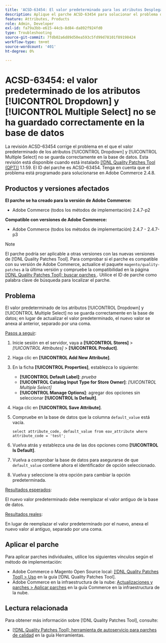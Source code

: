 ```yaml
---
title: 'ACSD-63454: El valor predeterminado para los atributos Desplegable y Selección múltiple no se guarda correctamente en la base de datos'
description: Aplique el parche ACSD-63454 para solucionar el problema de Adobe Commerce en el que el valor predeterminado de los atributos Desplegable y Selección múltiple no se guarda correctamente en la base de datos.
feature: Attributes, Products
role: Admin, Developer
exl-id: fa79a3bb-e615-44cb-8d84-da892f924fd0
type: Troubleshooting
source-git-commit: 7fdb02a6d89d50ea593c5fd99d78101f89198424
workflow-type: tm+mt
source-wordcount: '401'
ht-degree: 0%

---
```


# ACSD-63454: el valor predeterminado de los atributos [!UICONTROL Dropdown] y [!UICONTROL Multiple Select] no se ha guardado correctamente en la base de datos

La revisión ACSD-63454 corrige el problema en el que el valor predeterminado de los atributos [!UICONTROL Dropdown] y [!UICONTROL Multiple Select] no se guarda correctamente en la base de datos. Esta revisión está disponible cuando está instalado [[!DNL Quality Patches Tool (QPT)]](/help/tools/quality-patches-tool/quality-patches-tool-to-self-serve-quality-patches.md) 1.1.59. El ID del parche es ACSD-63454. Tenga en cuenta que el problema está programado para solucionarse en Adobe Commerce 2.4.8.

## Productos y versiones afectados

**El parche se ha creado para la versión de Adobe Commerce:**

* Adobe Commerce (todos los métodos de implementación) 2.4.7-p2

**Compatible con versiones de Adobe Commerce:**

* Adobe Commerce (todos los métodos de implementación) 2.4.7 - 2.4.7-p3

>[!NOTE]
>
>El parche podría ser aplicable a otras versiones con las nuevas versiones de [!DNL Quality Patches Tool]. Para comprobar si el parche es compatible con su versión de Adobe Commerce, actualice el paquete `magento/quality-patches` a la última versión y compruebe la compatibilidad en la página [[!DNL Quality Patches Tool]: buscar parches &#x200B;](https://experienceleague.adobe.com/tools/commerce-quality-patches/index.html?lang=es). Utilice el ID de parche como palabra clave de búsqueda para localizar el parche.

## Problema

El valor predeterminado de los atributos [!UICONTROL Dropdown] y [!UICONTROL Multiple Select] no se guarda correctamente en la base de datos; en lugar de actualizar el valor predeterminado, el nuevo valor se anexa al anterior, separado por una coma.

<u>Pasos a seguir</u>:

1. Inicie sesión en el servidor, vaya a **[!UICONTROL Stores]** > *[!UICONTROL Attributes]* > **[!UICONTROL Product]**.
1. Haga clic en **[!UICONTROL Add New Attribute]**.
1. En la ficha **[!UICONTROL Properties]**, establezca lo siguiente:
   * **[!UICONTROL Default Label]**: *prueba*
   * **[!UICONTROL Catalog Input Type for Store Owner]**: *[!UICONTROL Multiple Select]*
   * **[!UICONTROL Manage Options]**: agregar dos opciones sin seleccionar **[!UICONTROL Is Default]**.
1. Haga clic en **[!UICONTROL Save Attribute]**.
1. Compruebe en la base de datos que la columna `default_value` está vacía.

   `select attribute_code, default_value from eav_attribute where attribute_code = 'test';`

1. Vuelva atrás y establezca una de las dos opciones como **[!UICONTROL Is Default]**.
1. Vuelva a comprobar la base de datos para asegurarse de que `default_value` contiene ahora el identificador de opción seleccionado.
1. Vuelva y seleccione la otra opción para cambiar la opción predeterminada.

<u>Resultados esperados</u>:

El nuevo valor predeterminado debe reemplazar el valor antiguo de la base de datos.

<u>Resultados reales</u>:

En lugar de reemplazar el valor predeterminado por el nuevo, anexa el nuevo valor al antiguo, separado por una coma.

## Aplicar el parche

Para aplicar parches individuales, utilice los siguientes vínculos según el método de implementación:

* Adobe Commerce o Magento Open Source local: [[!DNL Quality Patches Tool] > Uso](/help/tools/quality-patches-tool/usage.md) en la guía [!DNL Quality Patches Tool].
* Adobe Commerce en la infraestructura de la nube: [Actualizaciones y parches > Aplicar parches](https://experienceleague.adobe.com/docs/commerce-cloud-service/user-guide/develop/upgrade/apply-patches.html?lang=es) en la guía Commerce en la infraestructura de la nube.

## Lectura relacionada

Para obtener más información sobre [!DNL Quality Patches Tool], consulte:

* [[!DNL Quality Patches Tool]: herramienta de autoservicio para parches de calidad](/help/tools/quality-patches-tool/quality-patches-tool-to-self-serve-quality-patches.md) en la guía Herramientas.
